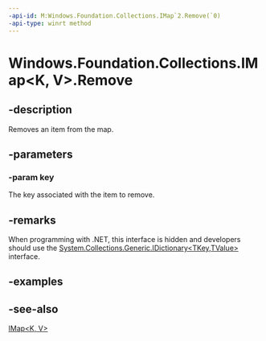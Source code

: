 ```yaml
---
-api-id: M:Windows.Foundation.Collections.IMap`2.Remove(`0)
-api-type: winrt method
---
```


<!-- Method syntax
public void Remove(K key)
-->

# Windows.Foundation.Collections.IMap<K, V>.Remove

## -description
Removes an item from the map.

## -parameters
### -param key
The key associated with the item to remove.

## -remarks
When programming with .NET, this interface is hidden and developers should use the [System.Collections.Generic.IDictionary&lt;TKey,TValue&gt;](https://docs.microsoft.com/dotnet/api/system.collections.generic.idictionary-2) interface.

## -examples

## -see-also
[IMap&lt;K, V&gt;](imap_2.md)